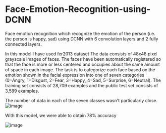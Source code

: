 # Face-Emotion-Recognition-using-DCNN
Face emotion recognition which recognize the emotion of the person (i.e. the person is happy, sad) using DCNN with 6 convolution layers and 2 fully connected layers.


In this model I have used fer2013 dataset The data consists of 48x48 pixel grayscale images of faces. The faces have been automatically registered so that the face is more or less centered and occupies about the same amount of space in each image. The task is to categorize each face based on the emotion shown in the facial expression into one of seven categories (0=Angry, 1=Disgust, 2=Fear, 3=Happy, 4=Sad, 5=Surprise, 6=Neutral). The training set consists of 28,709 examples and the public test set consists of 3,589 examples.

The number of data in each of the seven classes wasn't particularly close.
![image](https://user-images.githubusercontent.com/67710906/224713357-8819a9ce-2d3d-4441-b5ba-bc020081624c.png)


With this model, we were able to obtain 78% accuracy

![image](https://user-images.githubusercontent.com/67710906/224713591-a4ee2d27-7b8f-4918-aeb0-8ba6505f25f7.png)
